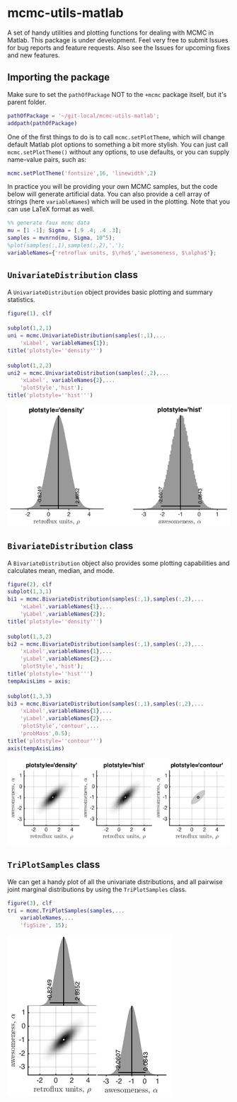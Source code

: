 # mcmc-utils-matlab
A set of handy utilities and plotting functions for dealing with MCMC in Matlab. This package is under development. Feel very free to submit Issues for bug reports and feature requests. Also see the Issues for upcoming fixes and new features.

## Importing the package

Make sure to set the `pathOfPackage` NOT to the `+mcmc` package itself, but it's parent folder.

````matlab
pathOfPackage = '~/git-local/mcmc-utils-matlab';
addpath(pathOfPackage)
````

One of the first things to do is to call `mcmc.setPlotTheme`, which will change default Matlab plot options to something a bit more stylish. You can just call `mcmc.setPlotTheme()` without any options, to use defaults, or you can supply name-value pairs, such as:


````matlab
mcmc.setPlotTheme('fontsize',16, 'linewidth',2)
````

In practice you will be providing your own MCMC samples, but the code below will generate artificial data. You can also provide a cell array of strings (here `variableNames`) which will be used in the plotting. Note that you can use LaTeX format as well.

````matlab
%% generate faux mcmc data
mu = [1 -1]; Sigma = [.9 .4; .4 .3];
samples = mvnrnd(mu, Sigma, 10^5);
%plot(samples(:,1),samples(:,2),'.');
variableNames={'retroflux units, $\rho$','awesomeness, $\alpha$'};
````

## `UnivariateDistribution` class

A `UnivariateDistribution` object provides basic plotting and summary statistics.

````matlab
figure(1), clf

subplot(1,2,1)
uni = mcmc.UnivariateDistribution(samples(:,1),...
	'xLabel', variableNames{1});
title('plotstyle=''density''')

subplot(1,2,2)
uni2 = mcmc.UnivariateDistribution(samples(:,2),...
	'xLabel', variableNames{2},...
	'plotStyle','hist');
title('plotstyle=''hist''')
````
![](img/uni.png)

## `BivariateDistribution` class

A `BivariateDistribution` object also provides some plotting capabilities and calculates mean, median, and mode.

```matlab
figure(2), clf
subplot(1,3,1)
bi1 = mcmc.BivariateDistribution(samples(:,1),samples(:,2),...
	'xLabel',variableNames{1},...
	'yLabel',variableNames{2});
title('plotstyle=''density''')

subplot(1,3,2)
bi2 = mcmc.BivariateDistribution(samples(:,1),samples(:,2),...
	'xLabel',variableNames{1},...
	'yLabel',variableNames{2},...
	'plotStyle','hist');
title('plotstyle=''hist''')
tempAxisLims = axis;

subplot(1,3,3)
bi3 = mcmc.BivariateDistribution(samples(:,1),samples(:,2),...
	'xLabel',variableNames{1},...
	'yLabel',variableNames{2},...
	'plotStyle','contour',...
	'probMass',0.5);
title('plotstyle=''contour''')
axis(tempAxisLims)
```

![](img/bi.png)


## `TriPlotSamples` class
We can get a handy plot of all the univariate distributions, and all pairwise joint marginal distributions by using the `TriPlotSamples` class.

```matlab
figure(3), clf
tri = mcmc.TriPlotSamples(samples,...
	variableNames,...
	'figSize', 15);
```

![](img/tri.png)
